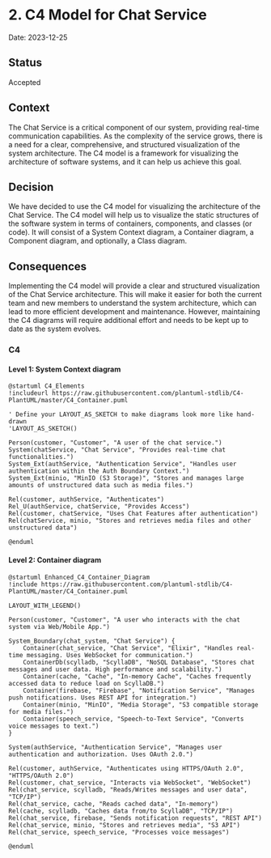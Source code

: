 # 2. C4 Model for Chat Service

Date: 2023-12-25

## Status

Accepted

## Context

The Chat Service is a critical component of our system, providing real-time communication capabilities. 
As the complexity of the service grows, there is a need for a clear, comprehensive, and structured visualization of 
the system architecture. The C4 model is a framework for visualizing the architecture of software systems, 
and it can help us achieve this goal.

## Decision

We have decided to use the C4 model for visualizing the architecture of the Chat Service.
The C4 model will help us to visualize the static structures of the software system in terms of containers, 
components, and classes (or code). It will consist of a System Context diagram, a Container diagram, 
a Component diagram, and optionally, a Class diagram.

## Consequences


Implementing the C4 model will provide a clear and structured visualization of the Chat Service architecture. 
This will make it easier for both the current team and new members to understand the system architecture, 
which can lead to more efficient development and maintenance. However, maintaining the C4 diagrams will require additional 
effort and needs to be kept up to date as the system evolves.

### C4

#### Level 1: System Context diagram

```puml
@startuml C4_Elements
!includeurl https://raw.githubusercontent.com/plantuml-stdlib/C4-PlantUML/master/C4_Container.puml

' Define your LAYOUT_AS_SKETCH to make diagrams look more like hand-drawn
'LAYOUT_AS_SKETCH()

Person(customer, "Customer", "A user of the chat service.")
System(chatService, "Chat Service", "Provides real-time chat functionalities.")
System_Ext(authService, "Authentication Service", "Handles user authentication within the Auth Boundary Context.")
System_Ext(minio, "MinIO (S3 Storage)", "Stores and manages large amounts of unstructured data such as media files.")

Rel(customer, authService, "Authenticates")
Rel_U(authService, chatService, "Provides Access")
Rel(customer, chatService, "Uses Chat Features after authentication")
Rel(chatService, minio, "Stores and retrieves media files and other unstructured data")

@enduml
```

#### Level 2: Container diagram

```puml
@startuml Enhanced_C4_Container_Diagram
!include https://raw.githubusercontent.com/plantuml-stdlib/C4-PlantUML/master/C4_Container.puml

LAYOUT_WITH_LEGEND()

Person(customer, "Customer", "A user who interacts with the chat system via Web/Mobile App.")

System_Boundary(chat_system, "Chat Service") {
    Container(chat_service, "Chat Service", "Elixir", "Handles real-time messaging. Uses WebSocket for communication.")
    ContainerDb(scylladb, "ScyllaDB", "NoSQL Database", "Stores chat messages and user data. High performance and scalability.")
    Container(cache, "Cache", "In-memory Cache", "Caches frequently accessed data to reduce load on ScyllaDB.")
    Container(firebase, "Firebase", "Notification Service", "Manages push notifications. Uses REST API for integration.")
    Container(minio, "MinIO", "Media Storage", "S3 compatible storage for media files.")
    Container(speech_service, "Speech-to-Text Service", "Converts voice messages to text.")
}

System(authService, "Authentication Service", "Manages user authentication and authorization. Uses OAuth 2.0.")

Rel(customer, authService, "Authenticates using HTTPS/OAuth 2.0", "HTTPS/OAuth 2.0")
Rel(customer, chat_service, "Interacts via WebSocket", "WebSocket")
Rel(chat_service, scylladb, "Reads/Writes messages and user data", "TCP/IP")
Rel(chat_service, cache, "Reads cached data", "In-memory")
Rel(cache, scylladb, "Caches data from/to ScyllaDB", "TCP/IP")
Rel(chat_service, firebase, "Sends notification requests", "REST API")
Rel(chat_service, minio, "Stores and retrieves media", "S3 API")
Rel(chat_service, speech_service, "Processes voice messages")

@enduml
```
